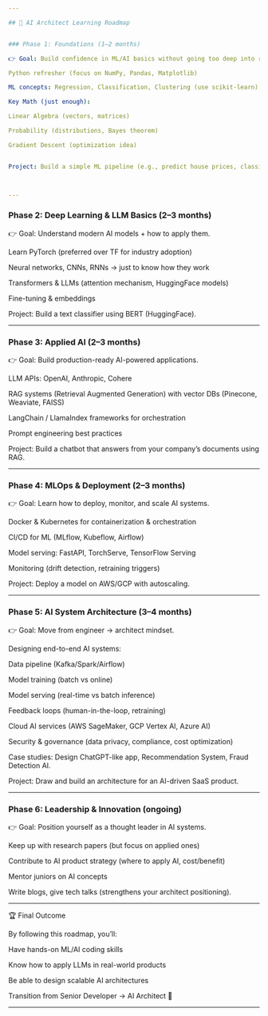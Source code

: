 ```yaml
---

## 🚀 AI Architect Learning Roadmap


### Phase 1: Foundations (1–2 months)

👉 Goal: Build confidence in ML/AI basics without going too deep into research math.

Python refresher (focus on NumPy, Pandas, Matplotlib)

ML concepts: Regression, Classification, Clustering (use scikit-learn)

Key Math (just enough):

Linear Algebra (vectors, matrices)

Probability (distributions, Bayes theorem)

Gradient Descent (optimization idea)


Project: Build a simple ML pipeline (e.g., predict house prices, classify images).



---
```


### Phase 2: Deep Learning & LLM Basics (2–3 months)

👉 Goal: Understand modern AI models + how to apply them.

Learn PyTorch (preferred over TF for industry adoption)

Neural networks, CNNs, RNNs → just to know how they work

Transformers & LLMs (attention mechanism, HuggingFace models)

Fine-tuning & embeddings

Project: Build a text classifier using BERT (HuggingFace).



---

### Phase 3: Applied AI (2–3 months)

👉 Goal: Build production-ready AI-powered applications.

LLM APIs: OpenAI, Anthropic, Cohere

RAG systems (Retrieval Augmented Generation) with vector DBs (Pinecone, Weaviate, FAISS)

LangChain / LlamaIndex frameworks for orchestration

Prompt engineering best practices

Project: Build a chatbot that answers from your company’s documents using RAG.



---

### Phase 4: MLOps & Deployment (2–3 months)

👉 Goal: Learn how to deploy, monitor, and scale AI systems.

Docker & Kubernetes for containerization & orchestration

CI/CD for ML (MLflow, Kubeflow, Airflow)

Model serving: FastAPI, TorchServe, TensorFlow Serving

Monitoring (drift detection, retraining triggers)

Project: Deploy a model on AWS/GCP with autoscaling.



---

### Phase 5: AI System Architecture (3–4 months)

👉 Goal: Move from engineer → architect mindset.

Designing end-to-end AI systems:

Data pipeline (Kafka/Spark/Airflow)

Model training (batch vs online)

Model serving (real-time vs batch inference)

Feedback loops (human-in-the-loop, retraining)


Cloud AI services (AWS SageMaker, GCP Vertex AI, Azure AI)

Security & governance (data privacy, compliance, cost optimization)

Case studies: Design ChatGPT-like app, Recommendation System, Fraud Detection AI.

Project: Draw and build an architecture for an AI-driven SaaS product.



---

### Phase 6: Leadership & Innovation (ongoing)

👉 Goal: Position yourself as a thought leader in AI systems.

Keep up with research papers (but focus on applied ones)

Contribute to AI product strategy (where to apply AI, cost/benefit)

Mentor juniors on AI concepts

Write blogs, give tech talks (strengthens your architect positioning).



---

🏆 Final Outcome

By following this roadmap, you’ll:

Have hands-on ML/AI coding skills

Know how to apply LLMs in real-world products

Be able to design scalable AI architectures

Transition from Senior Developer → AI Architect 🚀



---
